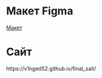 <h1>Макет Figma</h1>
<a href="https://www.figma.com/design/BlSGZEoYMSMreTm3tG8ln6/Untitled?node-id=1-4&t=988jE4C2kcWzh3wW-1">Макет</a>

<h1>Сайт</h1>
https://v1nged52.github.io/final_sait/
